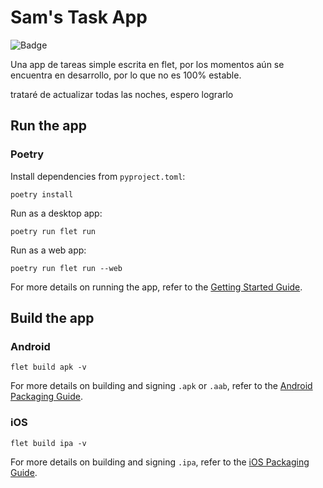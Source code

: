 # Sam's Task App
![Badge](https://img.shields.io/badge/Descargar-Github-green?logo=github)

Una app de tareas simple escrita en flet, por los momentos aún se encuentra en desarrollo, por lo que no es 100% estable.

trataré de actualizar todas las noches, espero lograrlo

## Run the app
### Poetry

Install dependencies from `pyproject.toml`:

```
poetry install
```

Run as a desktop app:

```
poetry run flet run
```

Run as a web app:

```
poetry run flet run --web
```

For more details on running the app, refer to the [Getting Started Guide](https://flet.dev/docs/getting-started/).

## Build the app

### Android

```
flet build apk -v
```

For more details on building and signing `.apk` or `.aab`, refer to the [Android Packaging Guide](https://flet.dev/docs/publish/android/).

### iOS

```
flet build ipa -v
```

For more details on building and signing `.ipa`, refer to the [iOS Packaging Guide](https://flet.dev/docs/publish/ios/).
